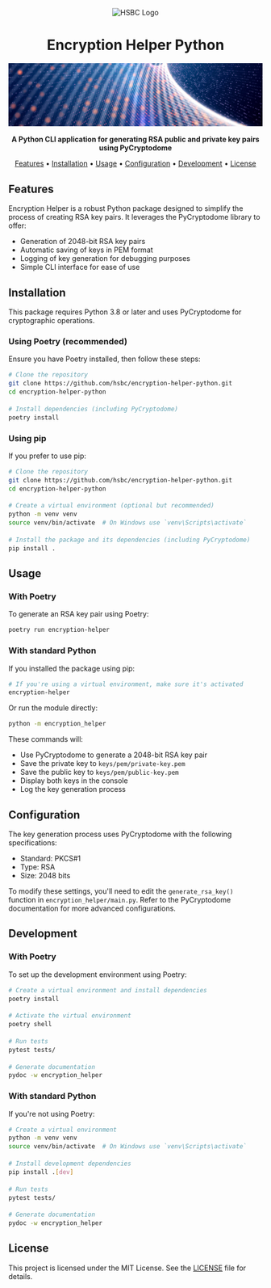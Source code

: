 <p align="center">
  <img src="https://www.hsbc.com/-/files/hsbc/header/hsbc-logo-200x25.svg" alt="HSBC Logo" width="200" title="HSBC Logo">
</p>

<h1 align="center">Encryption Helper Python</h1>

<p align="center">
  <img src="./assets/banner.jpg" alt="Encryption Helper Banner">
</p>

<p align="center">
  <strong>A Python CLI application for generating RSA public and private key pairs using PyCryptodome</strong>
</p>

<p align="center">
  <a href="#features">Features</a> •
  <a href="#installation">Installation</a> •
  <a href="#usage">Usage</a> •
  <a href="#configuration">Configuration</a> •
  <a href="#development">Development</a> •
  <a href="#license">License</a>
</p>

## Features

Encryption Helper is a robust Python package designed to simplify the process of creating RSA key pairs. It leverages the PyCryptodome library to offer:

- Generation of 2048-bit RSA key pairs
- Automatic saving of keys in PEM format
- Logging of key generation for debugging purposes
- Simple CLI interface for ease of use

## Installation

This package requires Python 3.8 or later and uses PyCryptodome for cryptographic operations.

### Using Poetry (recommended)

Ensure you have Poetry installed, then follow these steps:

```bash
# Clone the repository
git clone https://github.com/hsbc/encryption-helper-python.git
cd encryption-helper-python

# Install dependencies (including PyCryptodome)
poetry install
```

### Using pip

If you prefer to use pip:

```bash
# Clone the repository
git clone https://github.com/hsbc/encryption-helper-python.git
cd encryption-helper-python

# Create a virtual environment (optional but recommended)
python -m venv venv
source venv/bin/activate  # On Windows use `venv\Scripts\activate`

# Install the package and its dependencies (including PyCryptodome)
pip install .
```

## Usage

### With Poetry

To generate an RSA key pair using Poetry:

```bash
poetry run encryption-helper
```

### With standard Python

If you installed the package using pip:

```bash
# If you're using a virtual environment, make sure it's activated
encryption-helper
```

Or run the module directly:

```bash
python -m encryption_helper
```

These commands will:

- Use PyCryptodome to generate a 2048-bit RSA key pair
- Save the private key to `keys/pem/private-key.pem`
- Save the public key to `keys/pem/public-key.pem`
- Display both keys in the console
- Log the key generation process

## Configuration

The key generation process uses PyCryptodome with the following specifications:

- Standard: PKCS#1
- Type: RSA
- Size: 2048 bits

To modify these settings, you'll need to edit the `generate_rsa_key()` function in `encryption_helper/main.py`. Refer to the PyCryptodome documentation for more advanced configurations.

## Development

### With Poetry

To set up the development environment using Poetry:

```bash
# Create a virtual environment and install dependencies
poetry install

# Activate the virtual environment
poetry shell

# Run tests
pytest tests/

# Generate documentation
pydoc -w encryption_helper
```

### With standard Python

If you're not using Poetry:

```bash
# Create a virtual environment
python -m venv venv
source venv/bin/activate  # On Windows use `venv\Scripts\activate`

# Install development dependencies
pip install .[dev]

# Run tests
pytest tests/

# Generate documentation
pydoc -w encryption_helper
```

## License

This project is licensed under the MIT License. See the [LICENSE](LICENSE) file for details.
